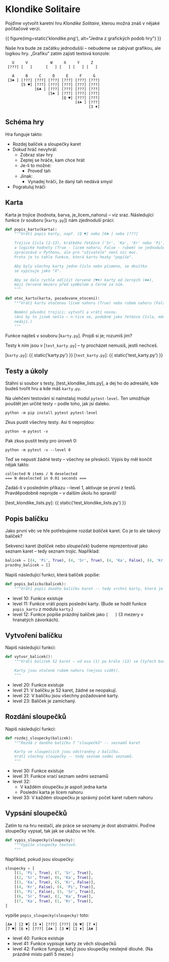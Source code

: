 # Klondike Solitaire

Pojďme vytvořit karetní hru *Klondike Solitaire*, kterou možná znáš v nějaké
počítačové verzi.

{{ figure(img=static('klondike.png'), alt="Jedna z grafických podob hry") }}

Naše hra bude ze začátku jednodušší – nebudeme se zabývat grafikou,
ale logikou hry.
„Grafiku“ zatím zajistí textová konzole:

```plain
   U     V          W     X     Y     Z
 [???] [   ]      [   ] [   ] [   ] [   ]

   A     B     C     D     E     F     G
 [3♣ ] [???] [???] [???] [???] [???] [???]
       [5 ♥] [???] [???] [???] [???] [???]
             [6♣ ] [???] [???] [???] [???]
                   [5♠ ] [???] [???] [???]
                         [Q ♥] [???] [???]
                               [4♠ ] [???]
                                     [3 ♦]
```

## Schéma hry

Hra funguje takto:

* Rozdej balíček a sloupečky karet
* Dokud hráč nevyhrál:
  * Zobraz stav hry
  * Zeptej se hráče, kam chce hrát
  * Je-li to možné:
    * Proveď tah
  * Jinak:
    * Vynadej hráči, že daný tah nedává smysl
* Pogratuluj hráči


## Karta

Karta je trojice (hodnota, barva, je_licem_nahoru) – viz sraz.
Následující funkce (v souboru [`karty.py`]) nám zjednoduší práci:

```python
def popis_kartu(karta):
    """Vrátí popis karty, např. [Q ♥] nebo [6♣ ] nebo [???]

    Trojice čísla (2-13), krátkého řetězce ('Sr', 'Ka', 'Kr' nebo 'Pi')
    a logické hodnoty (True - lícem nahoru; False - rubem) se jednoduše
    zpracovává v Pythonu, ale pro "uživatele" není nic moc.
    Proto je tu tahle funkce, která kartu hezky "popíše".

    Aby byly všechny karty jedno číslo nebo písmeno, se desítka
    se vypisuje jako "X".

    Aby se dalo rychle odlišit červené (♥♦) karty od černých (♣♠),
    mají červené mezeru před symbolem a černé za ním.
    """
```

```python
def otoc_kartu(karta, pozadovane_otoceni):
    """Vrátí kartu otočenou lícem nahoru (True) nebo rubem nahoru (False)

    Nemění původní trojici; vytvoří a vrátí novou.
    (Ani by to jinak nešlo – n-tice se, podobně jako řetězce čísla, měnit
    nedají.)
    """
```

Funkce najdeš v souboru [`karty.py`]. Projdi si je; rozumíš jim?

Testy k nim jsou v [`test_karty.py`] – ty procházet nemusíš, jestli nechceš.

[`karty.py`]: {{ static('karty.py') }}
[`test_karty.py`]: {{ static('test_karty.py') }}


## Testy a úkoly

Stáhni si soubor s testy, [test_klondike_lists.py], a dej ho do adresáře,
kde budeš tvořit hru a kde máš `karty.py`.

Na ulehčení testování si nainstaluj modul `pytest-level`.
Ten umožňuje pouštět jen určité testy – podle toho, jak jsi daleko.

    python -m pip install pytest pytest-level

Zkus pustit všechny testy. Asi ti neprojdou:

    python -m pytest -v

Pak zkus pustit testy pro úroveň 0:

    python -m pytest -v --level 0

Teď se nepustí žádné testy – všechny se přeskočí. Výpis by měl končit nějak takto:

    collected N items / N deselected
    === N deselected in 0.01 seconds ===

Zadáš-li v posledním příkazu --level 1, aktivuje se první z testů. Pravděpodobně neprojde – v dalším úkolu ho spravíš!

[test_klondike_lists.py]: {{ static('test_klondike_lists.py') }}


## Popis balíčku

Jako první věc ve hře potřebujeme rozdat *balíček* karet.
Co je to ale takový balíček?

Sekvenci karet (*balíček* nebo *sloupeček*) budeme reprezentovat jako seznam
karet – tedy seznam trojic.
Například:

```python
balicek = [(4, 'Pi', True), (4, 'Sr', True), (4, 'Ka', False), (4, 'Kr', True)]
prazdny_balicek = []
```

Napiš následující funkci, která balíček popíše:

```python
def popis_balicku(balicek):
    """Vrátí popis daného balíčku karet -- tedy vrchní karty, která je vidět"""
```

* level 10: Funkce existuje
* level 11: Funkce vrátí popis poslední karty. (Bude se hodit funkce `popis_kartu` z modulu `karty`.)
* level 12: Funkce popíše prázdný balíček jako `[   ]` (3 mezery v hranatých závorkách).


## Vytvoření balíčku

Napiš následující funkci:

```python
def vytvor_balicek():
    """Vrátí balíček 52 karet – od esa (1) po krále (13) ve čtyřech barvách

    Karty jsou otočené rubem nahoru (nejsou vidět).
    """
```

* level 20: Funkce existuje
* level 21: V balíčku je 52 karet, žádné se neopakují.
* level 22: V balíčku jsou všechny požadované karty.
* level 23: Balíček je zamíchaný.


## Rozdání sloupečků

Napiš následující funkci:

```python
def rozdej_sloupecky(balicek):
    """Rozdá z daného balíčku 7 "sloupečků" -- seznamů karet

    Karty ve sloupečcích jsou odstraněny z balíčku.
    Vrátí všechny sloupečky -- tedy seznam sedmi seznamů.
    """
```

* level 30: Funkce existuje
* level 31: Funkce vrací seznam sedmi seznamů
* level 32:
  * V každém sloupečku je aspoň jedna karta
  * Poslední karta je lícem nahoru
* level 33: V každém sloupečku je správný počet karet rubem nahoru


## Vypsání sloupečků

Zatím to na hru nestačí, ale práce se seznamy je dost abstraktní.
Poďme sloupečky vypsat, tak jak se ukážou ve hře.

```python
def vypis_sloupecky(sloupecky):
    """Vypíše sloupečky textově.
    """
```

Například, pokud jsou sloupečky:

```python
sloupecky = [
    [(1, 'Pi', True), (7, 'Sr', True)],
    [(2, 'Sr', True), (6, 'Ka', True)],
    [(3, 'Ka', True), (5, 'Kr', False)],
    [(4, 'Kr', False), (4, 'Pi', True)],
    [(5, 'Pi', False), (3, 'Sr', True)],
    [(6, 'Sr', True), (2, 'Ka', True)],
    [(7, 'Ka', True), (1, 'Kr', True)],
]
```

vypíše `popis_sloupecky(sloupecky)` toto:

```plain
[A♠ ] [2 ♥] [3 ♦] [???] [???] [6 ♥] [7 ♦]
[7 ♥] [6 ♦] [???] [4♠ ] [3 ♥] [2 ♦] [A♣ ]
```


* level 40: Funkce existuje
* level 41: Funkce vypisuje karty ze věch sloupečků
* level 42: Funkce funguje, když jsou sloupečky nestejně dlouhé. (Na prázdné místo patří 5 mezer.)
